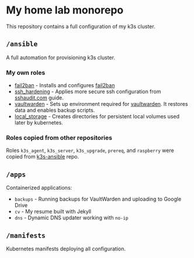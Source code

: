 # My home lab monorepo

This repository contains a full configuration of my k3s cluster.

## `/ansible`

A full automation for provisioning k3s cluster.

### My own roles

* [fail2ban](ansible/playbooks/roles/fail2ban) - Installs and configures
  [fail2ban](https://github.com/fail2ban/fail2ban)
* [ssh_hardening](ansible/playbooks/roles/ssh_hardening) -
  Applies more secure ssh configuration from
  [sshaudit.com](https://www.sshaudit.com/hardening_guides.html#debian_12) guide.
* [vaultwarden](ansible/playbooks/roles/vaultwarden) -
  Sets up environment required for
  [vaultwarden](https://github.com/dani-garcia/vaultwarden).
  It restores data and enables backup scripts.
* [local_storage](ansible/playbooks/roles/local_storage) - Creates directories
  for persistent local volumes used later by kubernetes.

### Roles copied from other repositories

Roles `k3s_agent`, `k3s_server`, `k3s_upgrade`, `prereq`, and `raspberry`
were copied from [k3s-ansible](https://github.com/k3s-io/k3s-ansible) repo.

## `/apps`

Containerized applications:

* `backups` - Running backups for VaultWarden and uploading to Google Drive
* `cv` - My resume built with Jekyll
* `dns` - Dynamic DNS updater working with `no-ip`

## `/manifests`

Kubernetes manifests deploying all configuration.
